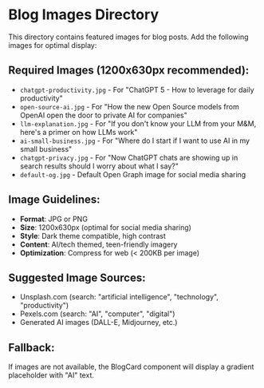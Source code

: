 # Blog Images Directory

This directory contains featured images for blog posts. Add the following images for optimal display:

## Required Images (1200x630px recommended):

- `chatgpt-productivity.jpg` - For "ChatGPT 5 - How to leverage for daily productivity"
- `open-source-ai.jpg` - For "How the new Open Source models from OpenAI open the door to private AI for companies"
- `llm-explanation.jpg` - For "If you don't know your LLM from your M&M, here's a primer on how LLMs work"
- `ai-small-business.jpg` - For "Where do I start if I want to use AI in my small business"
- `chatgpt-privacy.jpg` - For "Now ChatGPT chats are showing up in search results should I worry about what I say?"
- `default-og.jpg` - Default Open Graph image for social media sharing

## Image Guidelines:

- **Format**: JPG or PNG
- **Size**: 1200x630px (optimal for social media sharing)
- **Style**: Dark theme compatible, high contrast
- **Content**: AI/tech themed, teen-friendly imagery
- **Optimization**: Compress for web (< 200KB per image)

## Suggested Image Sources:

- Unsplash.com (search: "artificial intelligence", "technology", "productivity")
- Pexels.com (search: "AI", "computer", "digital")
- Generated AI images (DALL-E, Midjourney, etc.)

## Fallback:

If images are not available, the BlogCard component will display a gradient placeholder with "AI" text.